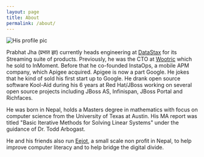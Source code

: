 ```yaml
---
layout: page
title: About
permalink: /about/
---
```


![His profile pic](http://github.com/prabhatjha.png)

Prabhat Jha (प्रभात झा) currently heads engineering at [DataStax](www.datastax.com) for its Streaming suite of products. Previously, he was the CTO at [Wootric](https://wootric.com/) which he sold to InMoment. Before that he co-founded InstaOps, a mobile APM company, which Apigee acquired. Apigee is now a part Google. He jokes that he kind of sold his first start up to Google. He drank open source software Kool-Aid during his 6 years at Red Hat/JBoss working on several open source projects including JBoss AS, Infinispan, JBoss Portal and Richfaces. 

He was born in Nepal, holds a Masters degree in mathematics with focus on computer science from the University of Texas at Austin. His MA report was titled "Basic Iterative Methods for Solving Linear Systems" under the guidance of Dr. Todd Arbogast. 

He and his friends also run [Eejot](http://eejot.org), a small scale non profit in Nepal, to help improve computer literacy and to help bridge the digital divide.




